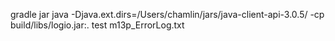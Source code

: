 gradle jar
java -Djava.ext.dirs=/Users/chamlin/jars/java-client-api-3.0.5/ -cp build/libs/logio.jar:. test m13p_ErrorLog.txt 
